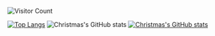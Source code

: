 ![Visitor Count](https://profile-counter.glitch.me/Christmas/count.svg)

[![Top Langs](https://github-readme-stats.vercel.app/api/top-langs/?username=Christmas&layout=compact)](https://github.com/Christmas/github-readme-stats)
![Christmas's GitHub stats](https://github-readme-stats.vercel.app/api?username=Christmas&show_icons=true&theme=tokyonight)
[![Christmas's GitHub stats](https://github-readme-stats.vercel.app/api?username=Christmas&show_icons=true&theme=tokyonight)](https://img.shields.io/badge/Gmail-D14836?style=for-the-badge&logo=gmail&logoColor=white)
